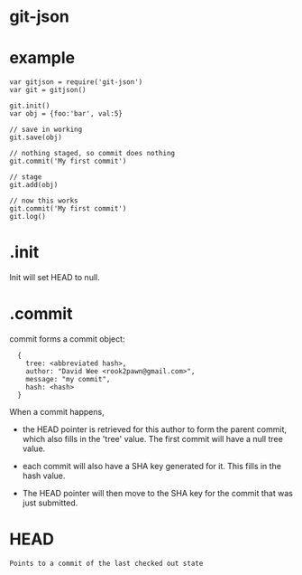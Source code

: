 git-json
========


example
=======

    var gitjson = require('git-json')
    var git = gitjson()

    git.init()
    var obj = {foo:'bar', val:5}
    
    // save in working
    git.save(obj)

    // nothing staged, so commit does nothing
    git.commit('My first commit')

    // stage
    git.add(obj)
    
    // now this works
    git.commit('My first commit')
    git.log()



.init
=====

Init will set HEAD to null.   


.commit
=======
  
commit forms a commit object:

      {
        tree: <abbreviated hash>,
        author: "David Wee <rook2pawn@gmail.com>",
        message: "my commit",
        hash: <hash>
      }
  
When a commit happens, 
  
* the HEAD pointer is retrieved for this author to form the parent commit, which
also fills in the 'tree' value. The first commit will have a null tree value. 

* each commit will also have a SHA key generated for it. This fills in the hash value.

* The HEAD pointer will then move to the SHA key for the commit that was just submitted.
        

HEAD
====
    
    Points to a commit of the last checked out state
